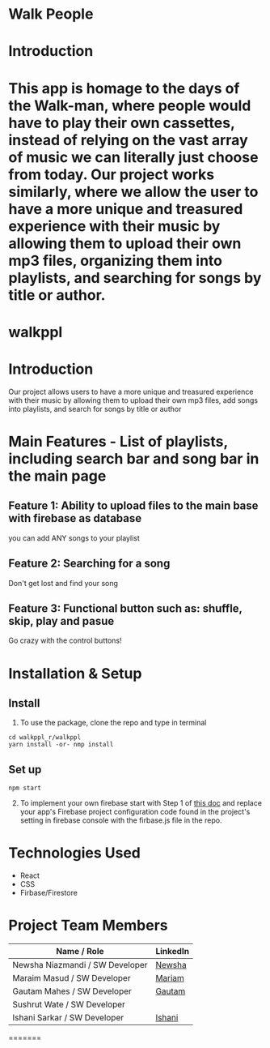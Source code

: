 
# Walk People

# Introduction
This app is homage to the days of the Walk-man, where people would have to play their own cassettes, instead of relying on the vast array of music 
we can literally just choose from today. 
Our project works similarly, where we allow the user to have a more unique and treasured experience with their music by allowing them to upload their 
own mp3 files, organizing them into playlists, and searching for songs by title or author. 
=======
# walkppl

# Introduction
Our project allows users to have a more unique and treasured experience with their music by allowing them to upload their own mp3 files, add songs into playlists, and search for songs by title or author



# Main Features - List of playlists, including search bar and song bar in the main page

## Feature 1: Ability to upload files to the main base with firebase as database
you can add ANY songs to your playlist



## Feature 2: Searching for a song
 Don't get lost and find your song 



## Feature 3: Functional button such as: shuffle, skip, play and pasue
 Go crazy with the control buttons!



# Installation & Setup

## Install
1. To use the package, clone the repo and type in terminal

```
cd walkppl_r/walkppl
yarn install -or- nmp install
```

## Set up

```
npm start 
```

2. To implement your own firebase start with Step 1 of [this doc](https://firebase.google.com/docs/web/setup)
    and replace your app's Firebase project configuration code found in the project's setting in firebase console with the firbase.js file in the repo. 
# Technologies Used

* React
* CSS
* Firbase/Firestore

# Project Team Members 

| Name / Role      | LinkedIn |
| ----------- | ----------- |
| Newsha Niazmandi  / SW Developer  |    [Newsha](https://www.linkedin.com/in/newsha-niazmandi/)   |
| Maraim Masud / SW Developer   |     [Mariam](https://www.linkedin.com/in/mariam-masud-992461200)  |
| Gautam Mahes / SW Developer   |   [Gautam](https://www.linkedin.com/in/gautam-mahes-4960471a8/)|
| Sushrut Wate  / SW Developer   |      |
| Ishani Sarkar / SW Developer   |    [Ishani](https://www.linkedin.com/in/ishani-sarkar-a711891b9/)   |


=======
